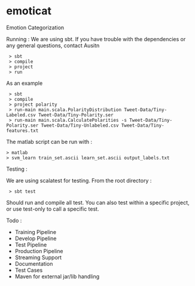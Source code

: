 emoticat
========

Emotion Categorization

Running :
  We are using sbt. If you have trouble with the dependencies or any general questions,
  contact Ausitn

     > sbt
     > compile
     > project
     > run
    
  As an example

     > sbt
     > compile
     > project polarity
     > run-main main.scala.PolarityDistribution Tweet-Data/Tiny-Labeled.csv Tweet-Data/Tiny-Polarity.ser
     > run-main main.scala.CalculatePolarities -s Tweet-Data/Tiny-Polarity.ser Tweet-Data/Tiny-Unlabeled.csv Tweet-Data/Tiny-features.txt

  The matlab script can be run with :

    > matlab
    > svm_learn train_set.ascii learn_set.ascii output_labels.txt

Testing :
  
  We are using scalatest for testing. From the root directory :

     > sbt test
  Should run and compile all test. You can also test within a specific project, 
  or use test-only to call a specific test.

Todo :

  - Training Pipeline
  - Develop Pipeline
  - Test Pipeline
  - Production Pipeline
  - Streaming Support
  - Documentation
  - Test Cases
  - Maven for external jar/lib handling
